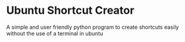 # Ubuntu Shortcut Creator
A simple and user friendly python program to create shortcuts easily without the use of a terminal in ubuntu
